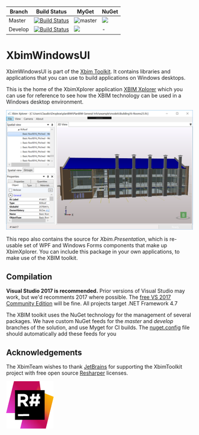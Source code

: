 
Branch | Build Status  | MyGet | NuGet
------ | ------- | --- | --- |
Master | [![Build Status](https://dev.azure.com/xBIMTeam/xBIMToolkit/_apis/build/status/XbimWindowsUI?branchName=master)](https://dev.azure.com/xBIMTeam/xBIMToolkit/_build/latest?definitionId=4?branchName=master) | ![master](https://img.shields.io/myget/xbim-master/v/Xbim.WindowsUI.svg) | ![](https://img.shields.io/nuget/v/Xbim.WindowsUI.svg)
Develop |[![Build Status](https://dev.azure.com/xBIMTeam/xBIMToolkit/_apis/build/status/XbimWindowsUI?branchName=develop)](https://dev.azure.com/xBIMTeam/xBIMToolkit/_build/latest?definitionId=4?branchName=develop) | ![](https://img.shields.io/myget/xbim-develop/vpre/Xbim.WindowsUI.svg) | -

# XbimWindowsUI

XbimWindowsUI is part of the [Xbim Toolkit](https://github.com/xBimTeam/XbimEssentials).
It contains libraries and applications that you can use to build applications on Windows desktops. 

This is the home of the XbimXplorer application [XBIM Xplorer](http://docs.xbim.net/downloads/xbimxplorer.html)
which you can use for reference to see how the XBIM technology can be used in a Windows desktop environment.

![XbimXplorer UI](ReadmeResources/XbimXplorerUI.png)

This repo also contains the source for *Xbim.Presentation*, which is re-usable set of WPF and Windows Forms components 
that make up XbimXplorer. You can include this package in your own applications, to make use of the XBIM toolkit.

## Compilation

**Visual Studio 2017 is recommended.**
Prior versions of Visual Studio may work, but we'd recomments 2017 where possible.
The [free VS 2017 Community Edition](https://visualstudio.microsoft.com/downloads/) will be fine. 
All projects target .NET Framework 4.7

The XBIM toolkit uses the NuGet technology for the management of several packages.
We have custom NuGet feeds for the *master* and *develop* branches of the solution, and use
Myget for CI builds. The [nuget.config](nuget.config) file should automatically add these feeds for you


## Acknowledgements
The XbimTeam wishes to thank [JetBrains](https://www.jetbrains.com/) for supporting the XbimToolkit project 
with free open source [Resharper](https://www.jetbrains.com/resharper/) licenses.

![ReSharper Logo](ReadmeResources/icon_ReSharper.png)
